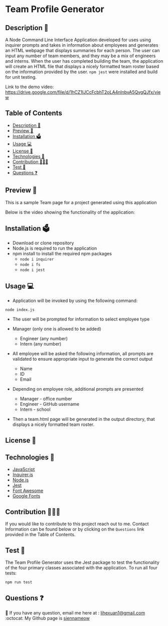 # Team Profile Generator


## Description 📝 


A Node Command Line Interface Application developed for uses using inquirer prompts and takes in information about employees and generates an HTML webpage that displays summaries for each person. The user can input any number of team members, and they may be a mix of engineers and interns. When the user has completed building the team, the application will create an HTML file that displays a nicely formatted team roster based on the information provided by the user. `npm jest` were installed and build for unit testing. 

Link to the demo video: https://drive.google.com/file/d/1hCZ1IJCcFcbhT2oLA4nlnbvA5QvgQJfx/view

## Table of Contents
- [Description 📝](#description-)
- [Preview 👀](#preview-)
- [Installation 🗳](#installation-)
- [Usage 💻](#usage-)
- [License 🚀](#license-)
- [Technologies 🔧](#technologies-)
- [Contribution 👩🏻‍💻](#contribution-)
- [Test 🧩](#test-)
- [Questions ❓](#questions-)

## Preview 👀 

This is a sample Team page for a project generated using this application

Below is the video showing the functionality of the application:

## Installation 🗳 

- Download or clone repository
- Node.js is required to run the application
- npm install to install the required npm packages
    - `node i inquirer`
    - `node i fs `
    - `node i jest`

## Usage 💻 

- Application will be invoked by using the following command:

`node index.js`

- The user will be prompted for information to select employee type

- Manager (only one is allowed to be added)

    - Engineer (any number)
    - Intern (any number)
- All employee will be asked the following information, all prompts are validated to ensure appropriate input to generate the correct output

    - Name
    - ID
    - Email
- Depending on employee role, additional prompts are presented

    - Manager - office number
    - Engineer - GitHub username
    - Intern - school
- Then a team.html page will be generated in the output directory, that displays a nicely formatted team roster.

## License 🚀

## Technologies 🔧
* [JavaScript](https://developer.mozilla.org/en-US/docs/Web/JavaScript)
* [Inquirer.js](https://www.npmjs.com/package/inquirer)
* [Node.js](https://nodejs.org/en/)
* [Jest](https://www.npmjs.com/package/jest)
* [Font Awesome](https://fontawesome.com/)
* [Google Fonts](https://fonts.google.com//)

## Contribution 👩🏻‍💻 
If you would like to contribute to this project reach out to me. Contact Information can be found below or by clicking on the `Questions` link provided in the Table of Contents.

## Test 🧩
The Team Profile Generator uses the Jest package to test the functionality of the four primary classes associated with the application. To run all four tests:

`npm run test`

## Questions ❓

📩 If you have any question, email me here at : lihexuan1@gmail.com<br/>
:octocat: My Github page is [siennameow](https://github.com/siennameow)

 


